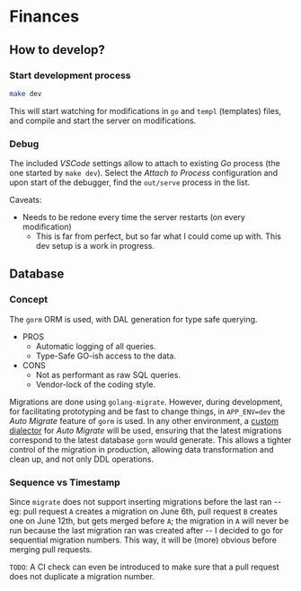 # Finances

## How to develop?

### Start development process

```bash
make dev
```

This will start watching for modifications in `go` and `templ` (templates) files, and compile and start the server on modifications.

### Debug

The included _VSCode_ settings allow to attach to existing _Go_ process (the one started by `make dev`). Select the _Attach to Process_ configuration and upon start of the debugger, find the `out/serve` process in the list.

Caveats:

- Needs to be redone every time the server restarts (on every modification)
  - This is far from perfect, but so far what I could come up with. This dev setup is a work in progress.

## Database

### Concept

The `gorm` ORM is used, with DAL generation for type safe querying.

- PROS
  - Automatic logging of all queries.
  - Type-Safe GO-ish access to the data.
- CONS
  - Not as performant as raw SQL queries.
  - Vendor-lock of the coding style.

Migrations are done using `golang-migrate`. However, during development, for facilitating prototyping and be fast to change things, in `APP_ENV=dev` the _Auto Migrate_ feature of `gorm` is used. In any other environment, a [custom dialector](https://gist.github.com/molind/a67100448b886b7257e30799e06a0718) for _Auto Migrate_ will be used, ensuring that the latest migrations correspond to the latest database `gorm` would generate. This allows a tighter control of the migration in production, allowing data transformation and clean up, and not only DDL operations.

### Sequence vs Timestamp

Since `migrate` does not support inserting migrations before the last ran -- eg: pull request `A` creates a migration on June 6th, pull request `B` creates one on June 12th, but gets merged before `A`; the migration in `A` will never be run because the last migration ran was created after -- I decided to go for sequential migration numbers. This way, it will be (more) obvious before merging pull requests.

`TODO`: A CI check can even be introduced to make sure that a pull request does not duplicate a migration number.
